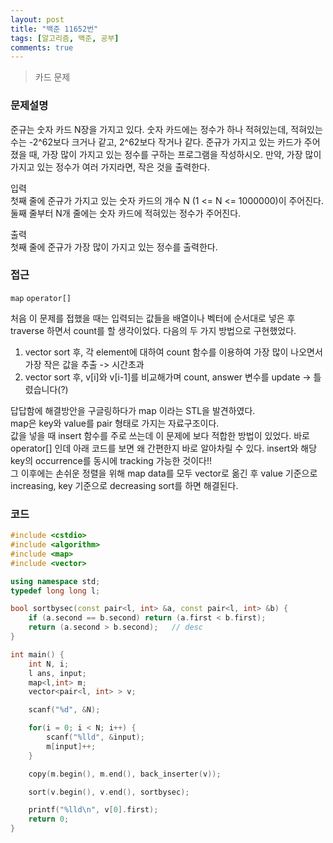 ```yaml
---
layout: post
title: "백준 11652번"
tags: [알고리즘, 백준, 공부]
comments: true
---
```


> 카드 문제

### 문제설명  

준규는 숫자 카드 N장을 가지고 있다. 숫자 카드에는 정수가 하나 적혀있는데, 적혀있는 수는 -2^62보다 크거나 같고, 2^62보다 작거나 같다. 준규가 가지고 있는 카드가 주어졌을 때, 가장 많이 가지고 있는 정수를 구하는 프로그램을 작성하시오. 만약, 가장 많이 가지고 있는 정수가 여러 가지라면, 작은 것을 출력한다.  

입력  
첫째 줄에 준규가 가지고 있는 숫자 카드의 개수 N (1 <= N <= 1000000)이 주어진다.  
둘째 줄부터 N개 줄에는 숫자 카드에 적혀있는 정수가 주어진다.  

출력  
첫째 줄에 준규가 가장 많이 가지고 있는 정수를 출력한다.  

### 접근  
`map` `operator[]`  

처음 이 문제를 접했을 때는 입력되는 값들을 배열이나 벡터에 순서대로 넣은 후 traverse 하면서 count를 할 생각이었다. 다음의 두 가지 방법으로 구현했었다.
1. vector sort 후, 각 element에 대하여 count 함수를 이용하여 가장 많이 나오면서 가장 작은 값을 추출 -> 시간초과  
2. vector sort 후, v[i]와 v[i-1]를 비교해가며 count, answer 변수를 update -> 틀렸습니다(?)  

답답함에 해결방안을 구글링하다가 map 이라는 STL을 발견하였다.  
map은 key와 value를 pair 형태로 가지는 자료구조이다.  
값을 넣을 때 insert 함수를 주로 쓰는데 이 문제에 보다 적합한 방법이 있었다. 바로 operator[] 인데 아래 코드를 보면 왜 간편한지 바로 알아차릴 수 있다. insert와 해당 key의 occurrence를 동시에 tracking 가능한 것이다!!  
그 이후에는 손쉬운 정렬을 위해 map data를 모두 vector로 옮긴 후 value 기준으로 increasing, key 기준으로 decreasing sort를 하면 해결된다.  

### 코드  
~~~c++
#include <cstdio>
#include <algorithm>
#include <map>
#include <vector>

using namespace std;
typedef long long l;

bool sortbysec(const pair<l, int> &a, const pair<l, int> &b) {
    if (a.second == b.second) return (a.first < b.first);
    return (a.second > b.second);   // desc
}

int main() {
    int N, i;
    l ans, input;
    map<l,int> m;
    vector<pair<l, int> > v;

    scanf("%d", &N);

    for(i = 0; i < N; i++) {
        scanf("%lld", &input);
        m[input]++;
    }

    copy(m.begin(), m.end(), back_inserter(v));

    sort(v.begin(), v.end(), sortbysec);

    printf("%lld\n", v[0].first);
    return 0;
}
~~~